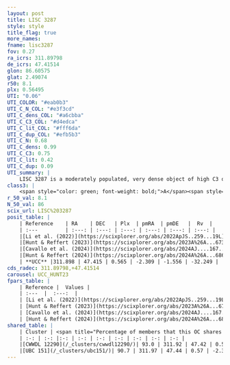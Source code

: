 ```yaml
---
layout: post
title: LISC 3287
style: style
title_flag: true
more_names: 
fname: lisc3287
fov: 0.27
ra_icrs: 311.89798
de_icrs: 47.41514
glon: 86.60575
glat: 2.49074
r50: 8.1
plx: 0.56495
UTI: "0.06"
UTI_COLOR: "#eab0b3"
UTI_C_N_COL: "#e3f3cd"
UTI_C_dens_COL: "#a6cbba"
UTI_C_C3_COL: "#d4edca"
UTI_C_lit_COL: "#fff6da"
UTI_C_dup_COL: "#efb5b3"
UTI_C_N: 0.68
UTI_C_dens: 0.99
UTI_C_C3: 0.75
UTI_C_lit: 0.42
UTI_C_dup: 0.09
UTI_summary: |
    LISC 3287 is a moderately populated, very dense object of high C3 quality. It was recently reported in the literature.<br><br><span style="color: #99180f; font-weight: bold;">Warning: </span>This is very likely a duplicate object, which shares a large percentage of members with at least one previously reported entry.
class3: |
    <span style="color: green; font-weight: bold;">A</span><span style="color: #FFC300; font-weight: bold;">B</span>
r_50_val: 8.1
N_50_val: 86
scix_url: LISC%203287
posit_table: |
    | Reference    | RA    | DEC   | Plx  | pmRA  | pmDE   |  Rv  |
    | :---         | :---: | :---: | :---: | :---: | :---: | :---: |
    |[Li et al. (2022)](https://scixplorer.org/abs/2022ApJS..259...19L) | 311.883 | 47.374 | 0.563 | -2.242 | -1.534 | -- |
    |[Hunt & Reffert (2023)](https://scixplorer.org/abs/2023A%26A...673A.114H) | 311.803 | 47.341 | 0.564 | -2.293 | -1.558 | -28.936 |
    |[Cavallo et al. (2024)](https://scixplorer.org/abs/2024AJ....167...12C) | 312.089 | 47.502 | 0.566 | -- | -- | -- |
    |[Hunt & Reffert (2024)](https://scixplorer.org/abs/2024A%26A...686A..42H) | 311.803 | 47.341 | 0.564 | -2.293 | -1.558 | -28.936 |
    | **UCC** |311.898 | 47.415 | 0.565 | -2.309 | -1.556 | -32.249 | 
cds_radec: 311.89798,+47.41514
carousel: UCC_HUNT23
fpars_table: |
    | Reference |  Values |
    | :---  |  :---:  |
    | [Li et al. (2022)](https://scixplorer.org/abs/2022ApJS..259...19L) | `E(V-I)=0.41, m-M=10.55, Age=0.2, Z=0.004, fbin=0.16` |
    | [Hunt & Reffert (2023)](https://scixplorer.org/abs/2023A%26A...673A.114H) | `AV50=1.196, diffAV50=1.504, MOD50=11.115, logAge50=8.036` |
    | [Cavallo et al. (2024)](https://scixplorer.org/abs/2024AJ....167...12C) | `AV50=1.27, dMod50=11.08, logAge50=8.22, [Fe/H]50=0.16` |
    | [Hunt & Reffert (2024)](https://scixplorer.org/abs/2024A%26A...686A..42H) | `MassJ=471.459` |
shared_table: |
    | Cluster | <span title="Percentage of members that this OC shares with the ones listed">%</span>   | RA   | DEC   | Plx   | pmRA  | pmDE  | Rv | UTI |
    | :-: | :-: |:-: | :-: | :-: | :-: | :-: | :-: | :-: |
    |[CWWDL 12290](/_clusters/cwwdl12290/)| 93.0 | 311.92 | 47.42 | 0.56 | -2.32 | -1.55 | -31.84 |0.04 |
    |[UBC 151](/_clusters/ubc151/)| 90.7 | 311.97 | 47.44 | 0.57 | -2.33 | -1.54 | -32.25 |0.57 |
---
```

